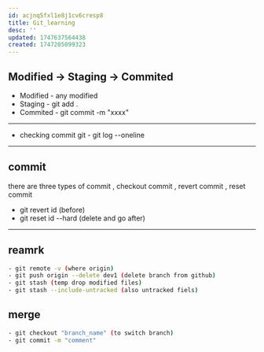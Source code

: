 ```yaml
---
id: acjnq5fxl1e8j1cv6cresp8
title: Git_learning
desc: ''
updated: 1747637564438
created: 1747205099323
---
```


## Modified -> Staging -> Commited

- Modified - any modified
- Staging - git add .
- Commited - git commit -m "xxxx"

--------------------------------------

- checking commit git - git log --oneline


--------------------------------------

## commit

there are three types of commit , checkout commit , 
revert commit , reset commit

- git revert id (before)
- git reset id --hard (delete and go after)

-----------------

## reamrk
```bash
- git remote -v (where origin)
- git push origin --delete dev1 (delete branch from github)
- git stash (temp drop modified files)
- git stash --include-untracked (also untracked fiels)
```

## merge

```bash
- git checkout "branch_name" (to switch branch)
- git commit -m "comment" 

```
